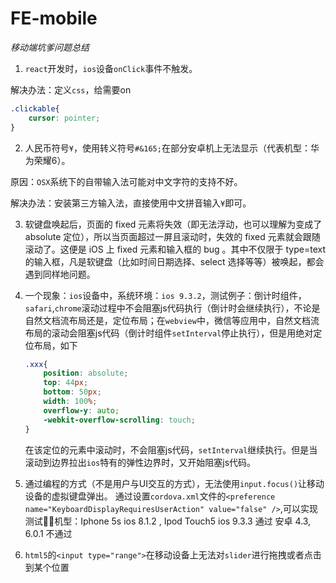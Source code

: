 # FE-mobile

_移动端坑爹问题总结_

1. `react`开发时，`ios`设备`onClick`事件不触发。

  解决办法：定义`css`，给需要on

  ```css
  .clickable{
      cursor: pointer;
  }
  ```

2. 人民币符号`¥`，使用转义符号`#&165;`在部分安卓机上无法显示（代表机型：华为荣耀6）。

  原因：`OSX`系统下的自带输入法可能对中文字符的支持不好。

  解决办法：安装第三方输入法，直接使用中文拼音输入`¥`即可。

3. 软键盘唤起后，页面的 fixed 元素将失效（即无法浮动，也可以理解为变成了 absolute 定位），所以当页面超过一屏且滚动时，失效的 fixed 元素就会跟随滚动了。这便是 iOS 上 fixed 元素和输入框的 bug 。其中不仅限于 type=text 的输入框，凡是软键盘（比如时间日期选择、select 选择等等）被唤起，都会遇到同样地问题。

4. 一个现象：`ios`设备中，系统环境：`ios 9.3.2`，测试例子：倒计时组件， `safari`,`chrome`滚动过程中不会阻塞js代码执行（倒计时会继续执行），不论是自然文档流布局还是，定位布局；在`webview`中，微信等应用中，自然文档流布局的滚动会阻塞js代码（倒计时组件`setInterval`停止执行），但是用绝对定位布局，如下
   ```css
   .xxx{
       position: absolute;
       top: 44px;
       bottom: 50px;
       width: 100%;
       overflow-y: auto;
       -webkit-overflow-scrolling: touch;
   }
   ```
   在该定位的元素中滚动时，不会阻塞js代码，`setInterval`继续执行。但是当滚动到边界拉出`ios`特有的弹性边界时，又开始阻塞js代码。

5. 通过编程的方式（不是用户与UI交互的方式），无法使用`input.focus()`让移动设备的虚拟键盘弹出。
    通过设置`cordova.xml`文件的`<preference name="KeyboardDisplayRequiresUserAction" value="false" />`,可以实现
    测试机型：Iphone 5s ios 8.1.2 , Ipod Touch5 ios 9.3.3 通过
    安卓 4.3, 6.0.1 不通过


6. `html5`的`<input type="range">`在移动设备上无法对`slider`进行拖拽或者点击到某个位置
